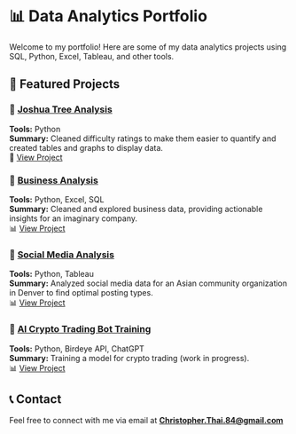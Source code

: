 # 📊 Data Analytics Portfolio

Welcome to my portfolio! Here are some of my data analytics projects using SQL, Python, Excel, Tableau, and other tools.

## 🚀 Featured Projects

### 🔹 [Joshua Tree Analysis](./project-1_Joshua_Tree/)
**Tools:** Python  
**Summary:** Cleaned difficulty ratings to make them easier to quantify and created tables and graphs to display data.  
🔗 [View Project](./project-1_Joshua_Tree/readme.md)  

### 🔹 [Business Analysis](./project-2_midterm/)
**Tools:** Python, Excel, SQL  
**Summary:** Cleaned and explored business data, providing actionable insights for an imaginary company.  
📊 [View Project](./project-2_midterm/readme.md)  

### 🔹 [Social Media Analysis](./project-3_final_project/)
**Tools:** Python, Tableau  
**Summary:** Analyzed social media data for an Asian community organization in Denver to find optimal posting types.  
📊 [View Project](./project-3_final_project/readme.md)  

### 🔹 [AI Crypto Trading Bot Training](./project-4_AI_Crypto_Trading_Bot_Training/)
**Tools:** Python, Birdeye API, ChatGPT  
**Summary:** Training a model for crypto trading (work in progress).  
📊 [View Project](./project-4_AI_Crypto_Trading_Bot_Training/readme.md)  

## 📞 Contact
Feel free to connect with me via email at **Christopher.Thai.84@gmail.com**
